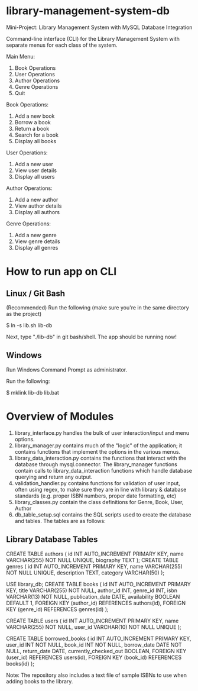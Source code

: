 # library-management-system-db
Mini-Project: Library Management System with MySQL Database Integration

Command-line interface (CLI) for the Library Management System with separate menus for each class of the system.

Main Menu:
  1. Book Operations
  2. User Operations
  3. Author Operations
  4. Genre Operations
  5. Quit
     
Book Operations:
  1. Add a new book
  2. Borrow a book
  3. Return a book
  4. Search for a book
  5. Display all books
     
User Operations:
  1. Add a new user
  2. View user details
  3. Display all users
     
Author Operations:
  1. Add a new author
  2. View author details
  3. Display all authors
     
Genre Operations:
  1. Add a new genre
  2. View genre details
  3. Display all genres


# How to run app on CLI
## Linux / Git Bash
(Recommended)
Run the following (make sure you're in the same directory as the project)

$ ln -s lib.sh lib-db

Next, type "./lib-db" in git bash/shell. The app should be running now!

## Windows

Run Windows Command Prompt as administrator.

Run the following:

$ mklink lib-db lib.bat

# Overview of Modules

1. library_interface.py handles the bulk of user interaction/input and menu options.
2. library_manager.py contains much of the "logic" of the application; it contains functions that implement the options in the various menus.
3. library_data_interaction.py contains the functions that interact with the database through mysql.connector. The library_manager functions contain calls to library_data_interaction functions which handle database querying and return any output.
4. validation_handler.py contains functions for validation of user input, often using regex, to make sure they are in line with library & database standards (e.g. proper ISBN numbers, proper date formatting, etc)
5. library_classes.py contain the class definitions for Genre, Book, User, Author
6. db_table_setup.sql contains the SQL scripts used to create the database and tables. The tables are as follows:
## Library Database Tables
CREATE TABLE authors (
    id INT AUTO_INCREMENT PRIMARY KEY,
    name VARCHAR(255) NOT NULL UNIQUE,
    biography TEXT
);
CREATE TABLE genres (
    id INT AUTO_INCREMENT PRIMARY KEY,
    name VARCHAR(255) NOT NULL UNIQUE,
    description TEXT,
    category VARCHAR(50)
);

USE library_db;
CREATE TABLE books (
    id INT AUTO_INCREMENT PRIMARY KEY,
    title VARCHAR(255) NOT NULL,
    author_id INT,
    genre_id INT,
    isbn VARCHAR(13) NOT NULL,
    publication_date DATE,
    availability BOOLEAN DEFAULT 1,
    FOREIGN KEY (author_id) REFERENCES authors(id),
    FOREIGN KEY (genre_id) REFERENCES genres(id)
);

CREATE TABLE users (
    id INT AUTO_INCREMENT PRIMARY KEY,
    name VARCHAR(255) NOT NULL,
    user_id VARCHAR(10) NOT NULL UNIQUE
);

CREATE TABLE borrowed_books (
    id INT AUTO_INCREMENT PRIMARY KEY,
    user_id INT NOT NULL,
    book_id INT NOT NULL,
    borrow_date DATE NOT NULL,
    return_date DATE,
    currently_checked_out BOOLEAN,
    FOREIGN KEY (user_id) REFERENCES users(id),
    FOREIGN KEY (book_id) REFERENCES books(id)
);

Note: The repository also includes a text file of sample ISBNs to use when adding books to the library. 
